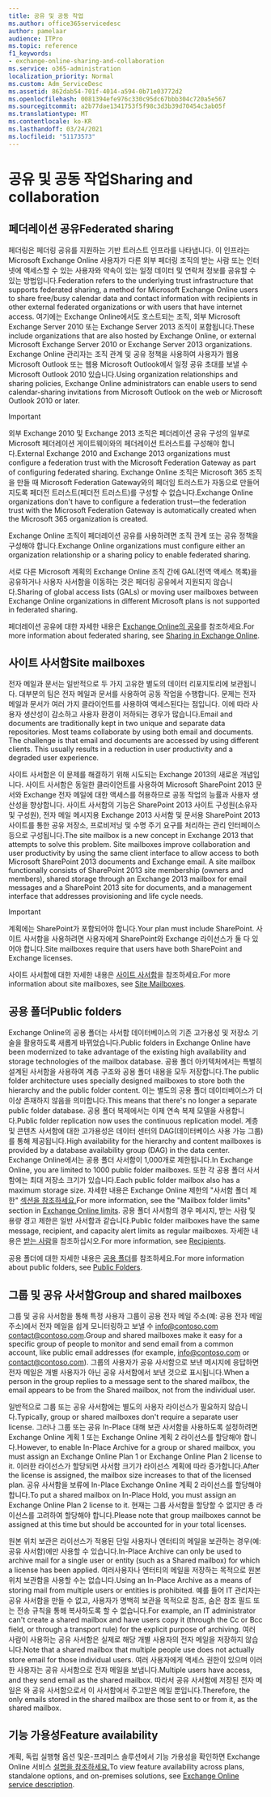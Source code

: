 ```yaml
---
title: 공유 및 공동 작업
ms.author: office365servicedesc
author: pamelaar
audience: ITPro
ms.topic: reference
f1_keywords:
- exchange-online-sharing-and-collaboration
ms.service: o365-administration
localization_priority: Normal
ms.custom: Adm_ServiceDesc
ms.assetid: 862dab54-701f-4014-a594-0b71e03772d2
ms.openlocfilehash: 0081394efe976c330c95dc67bbb304c720a5e567
ms.sourcegitcommit: a2b77dae1341753f5f98c3d3b39d70454c3ab05f
ms.translationtype: MT
ms.contentlocale: ko-KR
ms.lasthandoff: 03/24/2021
ms.locfileid: "51173573"
---
```

# <a name="sharing-and-collaboration"></a><span data-ttu-id="9eb83-102">공유 및 공동 작업</span><span class="sxs-lookup"><span data-stu-id="9eb83-102">Sharing and collaboration</span></span>

## <a name="federated-sharing"></a><span data-ttu-id="9eb83-103">페더레이션 공유</span><span class="sxs-lookup"><span data-stu-id="9eb83-103">Federated sharing</span></span>

<span data-ttu-id="9eb83-104">페더링은 페더링 공유를 지원하는 기반 트러스트 인프라를 나타냅니다. 이 인프라는 Microsoft Exchange Online 사용자가 다른 외부 페더링 조직의 받는 사람 또는 인터넷에 액세스할 수 있는 사용자와 약속이 있는 일정 데이터 및 연락처 정보를 공유할 수 있는 방법입니다.</span><span class="sxs-lookup"><span data-stu-id="9eb83-104">Federation refers to the underlying trust infrastructure that supports federated sharing, a method for Microsoft Exchange Online users to share free/busy calendar data and contact information with recipients in other external federated organizations or with users that have internet access.</span></span> <span data-ttu-id="9eb83-105">여기에는 Exchange Online에서도 호스트되는 조직, 외부 Microsoft Exchange Server 2010 또는 Exchange Server 2013 조직이 포함됩니다.</span><span class="sxs-lookup"><span data-stu-id="9eb83-105">These include organizations that are also hosted by Exchange Online, or external Microsoft Exchange Server 2010 or Exchange Server 2013 organizations.</span></span> <span data-ttu-id="9eb83-106">Exchange Online 관리자는 조직 관계 및 공유 정책을 사용하여 사용자가 웹용 Microsoft Outlook 또는 웹용 Microsoft Outlook에서 일정 공유 초대를 보낼 수 Microsoft Outlook 2010 있습니다.</span><span class="sxs-lookup"><span data-stu-id="9eb83-106">Using organization relationships and sharing policies, Exchange Online administrators can enable users to send calendar-sharing invitations from Microsoft Outlook on the web or Microsoft Outlook 2010 or later.</span></span>
  
> [!IMPORTANT]
>  <span data-ttu-id="9eb83-107">외부 Exchange 2010 및 Exchange 2013 조직은 페더레이션 공유 구성의 일부로 Microsoft 페더레이션 게이트웨이와의 페더레이션 트러스트를 구성해야 합니다.</span><span class="sxs-lookup"><span data-stu-id="9eb83-107">External Exchange 2010 and Exchange 2013 organizations must configure a federation trust with the Microsoft Federation Gateway as part of configuring federated sharing.</span></span> <span data-ttu-id="9eb83-108">Exchange Online 조직은 Microsoft 365 조직을 만들 때 Microsoft Federation Gateway와의 페더임 트러스트가 자동으로 만들어지도록 페더전 트러스트(페더전 트러스트)를 구성할 수 없습니다.</span><span class="sxs-lookup"><span data-stu-id="9eb83-108">Exchange Online organizations don't have to configure a federation trust—the federation trust with the Microsoft Federation Gateway is automatically created when the Microsoft 365 organization is created.</span></span> 
>
>  <span data-ttu-id="9eb83-109">Exchange Online 조직이 페더레이션 공유를 사용하려면 조직 관계 또는 공유 정책을 구성해야 합니다.</span><span class="sxs-lookup"><span data-stu-id="9eb83-109">Exchange Online organizations must configure either an organization relationship or a sharing policy to enable federated sharing.</span></span> 
>
>  <span data-ttu-id="9eb83-110">서로 다른 Microsoft 계획의 Exchange Online 조직 간에 GAL(전역 액세스 목록)을 공유하거나 사용자 사서함을 이동하는 것은 페더링 공유에서 지원되지 않습니다.</span><span class="sxs-lookup"><span data-stu-id="9eb83-110">Sharing of global access lists (GALs) or moving user mailboxes between Exchange Online organizations in different Microsoft plans is not supported in federated sharing.</span></span> 
  
<span data-ttu-id="9eb83-111">페더레이션 공유에 대한 자세한 내용은 [Exchange Online의 공유](/exchange/sharing/sharing)를 참조하세요.</span><span class="sxs-lookup"><span data-stu-id="9eb83-111">For more information about federated sharing, see [Sharing in Exchange Online](/exchange/sharing/sharing).</span></span>
  
## <a name="site-mailboxes"></a><span data-ttu-id="9eb83-112">사이트 사서함</span><span class="sxs-lookup"><span data-stu-id="9eb83-112">Site mailboxes</span></span>

<span data-ttu-id="9eb83-p103">전자 메일과 문서는 일반적으로 두 가지 고유한 별도의 데이터 리포지토리에 보관됩니다. 대부분의 팀은 전자 메일과 문서를 사용하여 공동 작업을 수행합니다. 문제는 전자 메일과 문서가 여러 가지 클라이언트를 사용하여 액세스된다는 점입니다. 이에 따라 사용자 생산성이 감소하고 사용자 환경이 저하되는 경우가 많습니다.</span><span class="sxs-lookup"><span data-stu-id="9eb83-p103">Email and documents are traditionally kept in two unique and separate data repositories. Most teams collaborate by using both email and documents. The challenge is that email and documents are accessed by using different clients. This usually results in a reduction in user productivity and a degraded user experience.</span></span>
  
<span data-ttu-id="9eb83-p104">사이트 사서함은 이 문제를 해결하기 위해 시도되는 Exchange 2013의 새로운 개념입니다. 사이트 사서함은 동일한 클라이언트를 사용하여 Microsoft SharePoint 2013 문서와 Exchange 전자 메일에 대한 액세스를 허용하므로 공동 작업의 능률과 사용자 생산성을 향상합니다. 사이트 사서함의 기능은 SharePoint 2013 사이트 구성원(소유자 및 구성원), 전자 메일 메시지용 Exchange 2013 사서함 및 문서용 SharePoint 2013 사이트를 통한 공유 저장소, 프로비저닝 및 수명 주기 요구를 처리하는 관리 인터페이스 등으로 구성됩니다.</span><span class="sxs-lookup"><span data-stu-id="9eb83-p104">The site mailbox is a new concept in Exchange 2013 that attempts to solve this problem. Site mailboxes improve collaboration and user productivity by using the same client interface to allow access to both Microsoft SharePoint 2013 documents and Exchange email. A site mailbox functionally consists of SharePoint 2013 site membership (owners and members), shared storage through an Exchange 2013 mailbox for email messages and a SharePoint 2013 site for documents, and a management interface that addresses provisioning and life cycle needs.</span></span>
  
> [!IMPORTANT]
> <span data-ttu-id="9eb83-120">계획에는 SharePoint가 포함되어야 합니다.</span><span class="sxs-lookup"><span data-stu-id="9eb83-120">Your plan must include SharePoint.</span></span> <span data-ttu-id="9eb83-121">사이트 사서함을 사용하려면 사용자에게 SharePoint와 Exchange 라이선스가 둘 다 있어야 합니다.</span><span class="sxs-lookup"><span data-stu-id="9eb83-121">Site mailboxes require that users have both SharePoint and Exchange licenses.</span></span> 
  
<span data-ttu-id="9eb83-122">사이트 사서함에 대한 자세한 내용은 [사이트 사서함](/exchange/collaboration-exo/collaboration-exo)을 참조하세요.</span><span class="sxs-lookup"><span data-stu-id="9eb83-122">For more information about site mailboxes, see [Site Mailboxes](/exchange/collaboration-exo/collaboration-exo).</span></span>
  
## <a name="public-folders"></a><span data-ttu-id="9eb83-123">공용 폴더</span><span class="sxs-lookup"><span data-stu-id="9eb83-123">Public folders</span></span>

<span data-ttu-id="9eb83-124">Exchange Online의 공용 폴더는 사서함 데이터베이스의 기존 고가용성 및 저장소 기술을 활용하도록 새롭게 바뀌었습니다.</span><span class="sxs-lookup"><span data-stu-id="9eb83-124">Public folders in Exchange Online have been modernized to take advantage of the existing high availability and storage technologies of the mailbox database.</span></span> <span data-ttu-id="9eb83-125">공용 폴더 아키텍처에서는 특별히 설계된 사서함을 사용하여 계층 구조와 공용 폴더 내용을 모두 저장합니다.</span><span class="sxs-lookup"><span data-stu-id="9eb83-125">The public folder architecture uses specially designed mailboxes to store both the hierarchy and the public folder content.</span></span> <span data-ttu-id="9eb83-126">이는 별도의 공용 폴더 데이터베이스가 더 이상 존재하지 않음을 의미합니다.</span><span class="sxs-lookup"><span data-stu-id="9eb83-126">This means that there's no longer a separate public folder database.</span></span> <span data-ttu-id="9eb83-127">공용 폴더 복제에서는 이제 연속 복제 모델을 사용합니다.</span><span class="sxs-lookup"><span data-stu-id="9eb83-127">Public folder replication now uses the continuous replication model.</span></span> <span data-ttu-id="9eb83-128">계층 및 콘텐츠 사서함에 대한 고가용성은 데이터 센터의 DAG(데이터베이스 사용 가능 그룹)를 통해 제공됩니다.</span><span class="sxs-lookup"><span data-stu-id="9eb83-128">High availability for the hierarchy and content mailboxes is provided by a database availability group (DAG) in the data center.</span></span> <span data-ttu-id="9eb83-129">Exchange Online에서는 공용 폴더 사서함이 1,000개로 제한됩니다.</span><span class="sxs-lookup"><span data-stu-id="9eb83-129">In Exchange Online, you are limited to 1000 public folder mailboxes.</span></span> <span data-ttu-id="9eb83-130">또한 각 공용 폴더 사서함에는 최대 저장소 크기가 있습니다.</span><span class="sxs-lookup"><span data-stu-id="9eb83-130">Each public folder mailbox also has a maximum storage size.</span></span> <span data-ttu-id="9eb83-131">자세한 내용은 Exchange Online 제한의 "사서함 폴더 제한" [섹션을 참조하세요.](exchange-online-limits.md)</span><span class="sxs-lookup"><span data-stu-id="9eb83-131">For more information, see the "Mailbox folder limits" section in [Exchange Online limits](exchange-online-limits.md).</span></span> <span data-ttu-id="9eb83-132">공용 폴더 사서함의 경우 메시지, 받는 사람 및 용량 경고 제한은 일반 사서함과 같습니다.</span><span class="sxs-lookup"><span data-stu-id="9eb83-132">Public folder mailboxes have the same message, recipient, and capacity alert limits as regular mailboxes.</span></span> <span data-ttu-id="9eb83-133">자세한 내용은 [받는 사람](recipients.md)을 참조하십시오.</span><span class="sxs-lookup"><span data-stu-id="9eb83-133">For more information, see [Recipients](recipients.md).</span></span> 
  
<span data-ttu-id="9eb83-134">공용 폴더에 대한 자세한 내용은 [공용 폴더](/exchange/collaboration-exo/public-folders/public-folders)를 참조하세요.</span><span class="sxs-lookup"><span data-stu-id="9eb83-134">For more information about public folders, see [Public Folders](/exchange/collaboration-exo/public-folders/public-folders).</span></span>
  
## <a name="group-and-shared-mailboxes"></a><span data-ttu-id="9eb83-135">그룹 및 공유 사서함</span><span class="sxs-lookup"><span data-stu-id="9eb83-135">Group and shared mailboxes</span></span>

<span data-ttu-id="9eb83-136">그룹 및 공유 사서함을 통해 특정 사용자 그룹이 공용 전자 메일 주소(예: 공용 전자 메일 주소)에서 전자 메일을 쉽게 모니터링하고 보낼 수 info@contoso.com contact@contoso.com.</span><span class="sxs-lookup"><span data-stu-id="9eb83-136">Group and shared mailboxes make it easy for a specific group of people to monitor and send email from a common account, like public email addresses (for example, info@contoso.com or contact@contoso.com).</span></span> <span data-ttu-id="9eb83-137">그룹의 사용자가 공유 사서함으로 보낸 메시지에 응답하면 전자 메일은 개별 사용자가 아닌 공유 사서함에서 보낸 것으로 표시됩니다.</span><span class="sxs-lookup"><span data-stu-id="9eb83-137">When a person in the group replies to a message sent to the shared mailbox, the email appears to be from the Shared mailbox, not from the individual user.</span></span>
  
<span data-ttu-id="9eb83-138">일반적으로 그룹 또는 공유 사서함에는 별도의 사용자 라이선스가 필요하지 않습니다.</span><span class="sxs-lookup"><span data-stu-id="9eb83-138">Typically, group or shared mailboxes don't require a separate user license.</span></span> <span data-ttu-id="9eb83-139">그러나 그룹 또는 공유 In-Place 대해 보관 사서함을 사용하도록 설정하려면 Exchange Online 계획 1 또는 Exchange Online 계획 2 라이선스를 할당해야 합니다.</span><span class="sxs-lookup"><span data-stu-id="9eb83-139">However, to enable In-Place Archive for a group or shared mailbox, you must assign an Exchange Online Plan 1 or Exchange Online Plan 2 license to it.</span></span> <span data-ttu-id="9eb83-140">이러한 라이선스가 할당되면 사서함 크기가 라이선스 계획에 따라 증가합니다.</span><span class="sxs-lookup"><span data-stu-id="9eb83-140">After the license is assigned, the mailbox size increases to that of the licensed plan.</span></span> <span data-ttu-id="9eb83-141">공유 사서함을 보류에 In-Place Exchange Online 계획 2 라이선스를 할당해야 합니다.</span><span class="sxs-lookup"><span data-stu-id="9eb83-141">To put a shared mailbox on In-Place Hold, you must assign an Exchange Online Plan 2 license to it.</span></span> <span data-ttu-id="9eb83-142">현재는 그룹 사서함을 할당할 수 없지만 총 라이선스를 고려하여 할당해야 합니다.</span><span class="sxs-lookup"><span data-stu-id="9eb83-142">Please note that group mailboxes cannot be assigned at this time but should be accounted for in your total licenses.</span></span>
  
<span data-ttu-id="9eb83-143">원본 위치 보관은 라이선스가 적용된 단일 사용자나 엔터티의 메일을 보관하는 경우(예: 공유 사서함)에만 사용할 수 있습니다.</span><span class="sxs-lookup"><span data-stu-id="9eb83-143">In-Place Archive can only be used to archive mail for a single user or entity (such as a Shared mailbox) for which a license has been applied.</span></span> <span data-ttu-id="9eb83-144">여러사용자나 엔터티의 메일을 저장하는 목적으로 원본 위치 보관함을 사용할 수는 없습니다.</span><span class="sxs-lookup"><span data-stu-id="9eb83-144">Using an In-Place Archive as a means of storing mail from multiple users or entities is prohibited.</span></span> <span data-ttu-id="9eb83-145">예를 들어 IT 관리자는 공유 사서함을 만들 수 없고, 사용자가 명백히 보관을 목적으로 참조, 숨은 참조 필드 또는 전송 규칙을 통해 복사하도록 할 수 없습니다.</span><span class="sxs-lookup"><span data-stu-id="9eb83-145">For example, an IT administrator can't create a shared mailbox and have users copy it (through the Cc or Bcc field, or through a transport rule) for the explicit purpose of archiving.</span></span> <span data-ttu-id="9eb83-146">여러 사람이 사용하는 공유 사서함은 실제로 해당 개별 사용자의 전자 메일을 저장하지 않습니다.</span><span class="sxs-lookup"><span data-stu-id="9eb83-146">Note that a shared mailbox that multiple people use does not actually store email for those individual users.</span></span> <span data-ttu-id="9eb83-147">여러 사용자에게 액세스 권한이 있으며 이러한 사용자는 공유 사서함으로 전자 메일을 보냅니다.</span><span class="sxs-lookup"><span data-stu-id="9eb83-147">Multiple users have access, and they send email as the shared mailbox.</span></span> <span data-ttu-id="9eb83-148">따라서 공유 사서함에 저장된 전자 메일은 와 공유 사서함으로서 이 사서함에서 주고받은 메일 뿐입니다.</span><span class="sxs-lookup"><span data-stu-id="9eb83-148">Therefore, the only emails stored in the shared mailbox are those sent to or from it, as the shared mailbox.</span></span>
  
## <a name="feature-availability"></a><span data-ttu-id="9eb83-149">기능 가용성</span><span class="sxs-lookup"><span data-stu-id="9eb83-149">Feature availability</span></span>

<span data-ttu-id="9eb83-150">계획, 독립 실행형 옵션 및온-프레미스 솔루션에서 기능 가용성을 확인하면 Exchange Online 서비스 [설명을 참조하세요.](exchange-online-service-description.md)</span><span class="sxs-lookup"><span data-stu-id="9eb83-150">To view feature availability across plans, standalone options, and on-premises solutions, see [Exchange Online service description](exchange-online-service-description.md).</span></span>

